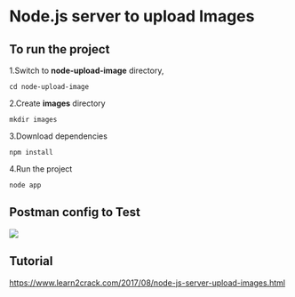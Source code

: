 # Node.js server to upload Images

## To run the project

1.Switch to __node-upload-image__ directory,
```
cd node-upload-image
```
2.Create __images__ directory
```
mkdir images
```
3.Download dependencies
```
npm install
```
4.Run the project
```
node app
```
## Postman config to Test

<img src="https://www.learn2crack.com/wp-content/uploads/2017/08/postman-upload-image.png"/>

## Tutorial
https://www.learn2crack.com/2017/08/node-js-server-upload-images.html

